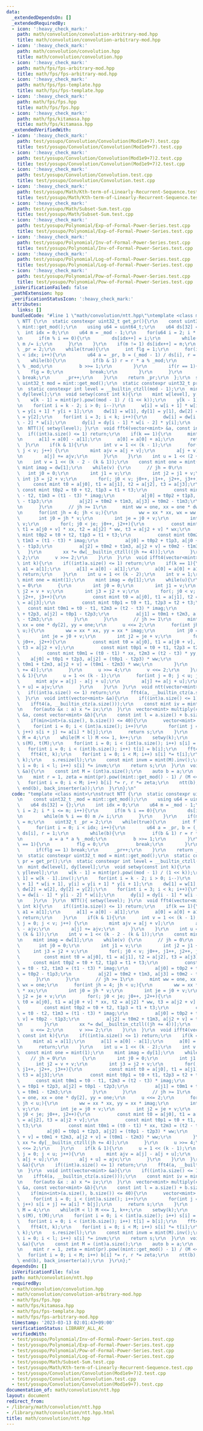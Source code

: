```yaml
---
data:
  _extendedDependsOn: []
  _extendedRequiredBy:
  - icon: ':heavy_check_mark:'
    path: math/convolution/convolution-arbitrary-mod.hpp
    title: math/convolution/convolution-arbitrary-mod.hpp
  - icon: ':heavy_check_mark:'
    path: math/convolution/convolution.hpp
    title: math/convolution/convolution.hpp
  - icon: ':heavy_check_mark:'
    path: math/fps/fps-arbitrary-mod.hpp
    title: math/fps/fps-arbitrary-mod.hpp
  - icon: ':heavy_check_mark:'
    path: math/fps/fps-template.hpp
    title: math/fps/fps-template.hpp
  - icon: ':heavy_check_mark:'
    path: math/fps/fps.hpp
    title: math/fps/fps.hpp
  - icon: ':heavy_check_mark:'
    path: math/fps/kitamasa.hpp
    title: math/fps/kitamasa.hpp
  _extendedVerifiedWith:
  - icon: ':heavy_check_mark:'
    path: test/yosupo/Convolution/Convolution(Mod1e9+7).test.cpp
    title: test/yosupo/Convolution/Convolution(Mod1e9+7).test.cpp
  - icon: ':heavy_check_mark:'
    path: test/yosupo/Convolution/Convolution(Mod1e9+7)2.test.cpp
    title: test/yosupo/Convolution/Convolution(Mod1e9+7)2.test.cpp
  - icon: ':heavy_check_mark:'
    path: test/yosupo/Convolution/Convolution.test.cpp
    title: test/yosupo/Convolution/Convolution.test.cpp
  - icon: ':heavy_check_mark:'
    path: test/yosupo/Math/Kth-term-of-Linearly-Recurrent-Sequence.test.cpp
    title: test/yosupo/Math/Kth-term-of-Linearly-Recurrent-Sequence.test.cpp
  - icon: ':heavy_check_mark:'
    path: test/yosupo/Math/Subset-Sum.test.cpp
    title: test/yosupo/Math/Subset-Sum.test.cpp
  - icon: ':heavy_check_mark:'
    path: test/yosupo/Polynomial/Exp-of-Formal-Power-Series.test.cpp
    title: test/yosupo/Polynomial/Exp-of-Formal-Power-Series.test.cpp
  - icon: ':heavy_check_mark:'
    path: test/yosupo/Polynomial/Inv-of-Formal-Power-Series.test.cpp
    title: test/yosupo/Polynomial/Inv-of-Formal-Power-Series.test.cpp
  - icon: ':heavy_check_mark:'
    path: test/yosupo/Polynomial/Log-of-Formal-Power-Series.test.cpp
    title: test/yosupo/Polynomial/Log-of-Formal-Power-Series.test.cpp
  - icon: ':heavy_check_mark:'
    path: test/yosupo/Polynomial/Pow-of-Formal-Power-Series.test.cpp
    title: test/yosupo/Polynomial/Pow-of-Formal-Power-Series.test.cpp
  _isVerificationFailed: false
  _pathExtension: hpp
  _verificationStatusIcon: ':heavy_check_mark:'
  attributes:
    links: []
  bundledCode: "#line 1 \"math/convolution/ntt.hpp\"\ntemplate <class mint>\r\nstruct\
    \ NTT {\r\n  static constexpr uint32_t get_pr(){\r\n    const uint32_t _mod =\
    \ mint::get_mod();\r\n    using u64 = uint64_t;\r\n    u64 ds[32] = {};\r\n  \
    \  int idx = 0;\r\n    u64 m = _mod - 1;\r\n    for(u64 i = 2; i * i <= m; i++){\r\
    \n      if(m % i == 0){\r\n        ds[idx++] = i;\r\n        while(m % i == 0)\
    \ m /= i;\r\n      }\r\n    }\r\n    if(m != 1) ds[idx++] = m;\r\n    uint32_t\
    \ _pr = 2;\r\n    while(true){\r\n      int flg = 1;\r\n      for(int i = 0; i\
    \ < idx; i++){\r\n        u64 a = _pr, b = (_mod - 1) / ds[i], r = 1;\r\n    \
    \    while(b){\r\n          if(b & 1) r = r * a % _mod;\r\n          a = a * a\
    \ % _mod;\r\n          b >>= 1;\r\n        }\r\n        if(r == 1){\r\n      \
    \    flg = 0;\r\n          break;\r\n        }\r\n      }\r\n      if(flg == 1)\
    \ break;\r\n      _pr++;\r\n    }\r\n    return _pr;\r\n  };\r\n  static constexpr\
    \ uint32_t mod = mint::get_mod();\r\n  static constexpr uint32_t pr = get_pr();\r\
    \n  static constexpr int level = __builtin_ctzll(mod - 1);\r\n  mint dw[level],\
    \ dy[level];\r\n  void setwy(const int k){\r\n    mint w[level], y[level];\r\n\
    \    w[k - 1] = mint(pr).pow((mod - 1) / (1 << k));\r\n    y[k - 1] = w[k - 1].inv();\r\
    \n    for(int i = k - 2; i > 0; i--)\r\n      w[i] = w[i + 1] * w[i + 1], y[i]\
    \ = y[i + 1] * y[i + 1];\r\n    dw[1] = w[1], dy[1] = y[1], dw[2] = w[2], dy[2]\
    \ = y[2];\r\n    for(int i = 3; i < k; i++){\r\n      dw[i] = dw[i - 1] * y[i\
    \ - 2] * w[i];\r\n      dy[i] = dy[i - 1] * w[i - 2] * y[i];\r\n    }\r\n  }\r\
    \n  NTT(){ setwy(level); }\r\n  void fft4(vector<mint> &a, const int k){\r\n \
    \   if((int)a.size() <= 1) return;\r\n    if(k == 1){\r\n      mint a1 = a[1];\r\
    \n      a[1] = a[0] - a[1];\r\n      a[0] = a[0] + a1;\r\n      return;\r\n  \
    \  }\r\n    if(k & 1){\r\n      int v = 1 << (k - 1);\r\n      for(int j = 0;\
    \ j < v; j++) {\r\n        mint ajv = a[j + v];\r\n        a[j + v] = a[j] - ajv;\r\
    \n        a[j] += ajv;\r\n      }\r\n    }\r\n    int u = 1 << (2 + (k & 1));\r\
    \n    int v = 1 << (k - 2 - (k & 1));\r\n    const mint one = mint(1);\r\n   \
    \ mint imag = dw[1];\r\n    while(v) {\r\n      // jh = 0\r\n      {\r\n     \
    \   int j0 = 0;\r\n        int j1 = v;\r\n        int j2 = j1 + v;\r\n       \
    \ int j3 = j2 + v;\r\n        for(; j0 < v; j0++, j1++, j2++, j3++){\r\n     \
    \     const mint t0 = a[j0], t1 = a[j1], t2 = a[j2], t3 = a[j3];\r\n         \
    \ const mint t0p2 = t0 + t2, t1p3 = t1 + t3;\r\n          const mint t0m2 = t0\
    \ - t2, t1m3 = (t1 - t3) * imag;\r\n          a[j0] = t0p2 + t1p3, a[j1] = t0p2\
    \ - t1p3;\r\n          a[j2] = t0m2 + t1m3, a[j3] = t0m2 - t1m3;\r\n        }\r\
    \n      }\r\n      // jh >= 1\r\n      mint ww = one, xx = one * dw[2], wx = one;\r\
    \n      for(int jh = 4; jh < u;){\r\n        ww = xx * xx, wx = ww * xx;\r\n \
    \       int j0 = jh * v;\r\n        int je = j0 + v;\r\n        int j2 = je +\
    \ v;\r\n        for(; j0 < je; j0++, j2++){\r\n          const mint t0 = a[j0],\
    \ t1 = a[j0 + v] * xx, t2 = a[j2] * ww, t3 = a[j2 + v] * wx;\r\n          const\
    \ mint t0p2 = t0 + t2, t1p3 = t1 + t3;\r\n          const mint t0m2 = t0 - t2,\
    \ t1m3 = (t1 - t3) * imag;\r\n          a[j0] = t0p2 + t1p3, a[j0 + v] = t0p2\
    \ - t1p3;\r\n          a[j2] = t0m2 + t1m3, a[j2 + v] = t0m2 - t1m3;\r\n     \
    \   }\r\n        xx *= dw[__builtin_ctzll((jh += 4))];\r\n      }\r\n      u <<=\
    \ 2;\r\n      v >>= 2;\r\n    }\r\n  }\r\n  void ifft4(vector<mint> &a, const\
    \ int k){\r\n    if((int)a.size() <= 1) return;\r\n    if(k == 1){\r\n      mint\
    \ a1 = a[1];\r\n      a[1] = a[0] - a[1];\r\n      a[0] = a[0] + a1;\r\n     \
    \ return;\r\n    }\r\n    int u = 1 << (k - 2);\r\n    int v = 1;\r\n    const\
    \ mint one = mint(1);\r\n    mint imag = dy[1];\r\n    while(u){\r\n      // jh\
    \ = 0\r\n      {\r\n        int j0 = 0;\r\n        int j1 = v;\r\n        int\
    \ j2 = v + v;\r\n        int j3 = j2 + v;\r\n        for(; j0 < v; j0++, j1++,\
    \ j2++, j3++){\r\n          const mint t0 = a[j0], t1 = a[j1], t2 = a[j2], t3\
    \ = a[j3];\r\n          const mint t0p1 = t0 + t1, t2p3 = t2 + t3;\r\n       \
    \   const mint t0m1 = t0 - t1, t2m3 = (t2 - t3) * imag;\r\n          a[j0] = t0p1\
    \ + t2p3, a[j2] = t0p1 - t2p3;\r\n          a[j1] = t0m1 + t2m3, a[j3] = t0m1\
    \ - t2m3;\r\n        }\r\n      }\r\n      // jh >= 1\r\n      mint ww = one,\
    \ xx = one * dy[2], yy = one;\r\n      u <<= 2;\r\n      for(int jh = 4; jh <\
    \ u;){\r\n        ww = xx * xx, yy = xx * imag;\r\n        int j0 = jh * v;\r\n\
    \        int je = j0 + v;\r\n        int j2 = je + v;\r\n        for(; j0 < je;\
    \ j0++, j2++){\r\n          const mint t0 = a[j0], t1 = a[j0 + v], t2 = a[j2],\
    \ t3 = a[j2 + v];\r\n          const mint t0p1 = t0 + t1, t2p3 = t2 + t3;\r\n\
    \          const mint t0m1 = (t0 - t1) * xx, t2m3 = (t2 - t3) * yy;\r\n      \
    \    a[j0] = t0p1 + t2p3, a[j2] = (t0p1 - t2p3) * ww;\r\n          a[j0 + v] =\
    \ t0m1 + t2m3, a[j2 + v] = (t0m1 - t2m3) * ww;\r\n        }\r\n        xx *= dy[__builtin_ctzll(jh\
    \ += 4)];\r\n      }\r\n      u >>= 4;\r\n      v <<= 2;\r\n    }\r\n    if(k\
    \ & 1){\r\n      u = 1 << (k - 1);\r\n      for(int j = 0; j < u; j++){\r\n  \
    \      mint ajv = a[j] - a[j + u];\r\n        a[j] += a[j + u];\r\n        a[j\
    \ + u] = ajv;\r\n      }\r\n    }\r\n  }\r\n  void ntt(vector<mint> &a){\r\n \
    \   if((int)a.size() <= 1) return;\r\n    fft4(a, __builtin_ctz(a.size()));\r\n\
    \  }\r\n  void intt(vector<mint> &a){\r\n    if((int)a.size() <= 1) return;\r\n\
    \    ifft4(a, __builtin_ctz(a.size()));\r\n    const mint iv = mint(a.size()).inv();\r\
    \n    for(auto &x : a) x *= iv;\r\n  }\r\n  vector<mint> multiply(const vector<mint>\
    \ &a, const vector<mint> &b){\r\n    const int l = a.size() + b.size() - 1;\r\n\
    \    if(min<int>(a.size(), b.size()) <= 40){\r\n      vector<mint> s(l);\r\n \
    \     for(int i = 0; i < (int)a.size(); i++)\r\n        for(int j = 0; j < (int)b.size();\
    \ j++) s[i + j] += a[i] * b[j];\r\n      return s;\r\n    }\r\n    int k = 2,\
    \ M = 4;\r\n    while(M < l) M <<= 1, k++;\r\n    setwy(k);\r\n    vector<mint>\
    \ s(M), t(M);\r\n    for(int i = 0; i < (int)a.size(); i++) s[i] = a[i];\r\n \
    \   for(int i = 0; i < (int)b.size(); i++) t[i] = b[i];\r\n    fft4(s, k);\r\n\
    \    fft4(t, k);\r\n    for(int i = 0; i < M; i++) s[i] *= t[i];\r\n    ifft4(s,\
    \ k);\r\n    s.resize(l);\r\n    const mint invm = mint(M).inv();\r\n    for(int\
    \ i = 0; i < l; i++) s[i] *= invm;\r\n    return s;\r\n  }\r\n  void ntt_doubling(vector<mint>\
    \ &a){\r\n    const int M = (int)a.size();\r\n    auto b = a;\r\n    intt(b);\r\
    \n    mint r = 1, zeta = mint(pr).pow((mint::get_mod() - 1) / (M << 1));\r\n \
    \   for(int i = 0; i < M; i++) b[i] *= r, r *= zeta;\r\n    ntt(b);\r\n    copy(begin(b),\
    \ end(b), back_inserter(a));\r\n  }\r\n};\n"
  code: "template <class mint>\r\nstruct NTT {\r\n  static constexpr uint32_t get_pr(){\r\
    \n    const uint32_t _mod = mint::get_mod();\r\n    using u64 = uint64_t;\r\n\
    \    u64 ds[32] = {};\r\n    int idx = 0;\r\n    u64 m = _mod - 1;\r\n    for(u64\
    \ i = 2; i * i <= m; i++){\r\n      if(m % i == 0){\r\n        ds[idx++] = i;\r\
    \n        while(m % i == 0) m /= i;\r\n      }\r\n    }\r\n    if(m != 1) ds[idx++]\
    \ = m;\r\n    uint32_t _pr = 2;\r\n    while(true){\r\n      int flg = 1;\r\n\
    \      for(int i = 0; i < idx; i++){\r\n        u64 a = _pr, b = (_mod - 1) /\
    \ ds[i], r = 1;\r\n        while(b){\r\n          if(b & 1) r = r * a % _mod;\r\
    \n          a = a * a % _mod;\r\n          b >>= 1;\r\n        }\r\n        if(r\
    \ == 1){\r\n          flg = 0;\r\n          break;\r\n        }\r\n      }\r\n\
    \      if(flg == 1) break;\r\n      _pr++;\r\n    }\r\n    return _pr;\r\n  };\r\
    \n  static constexpr uint32_t mod = mint::get_mod();\r\n  static constexpr uint32_t\
    \ pr = get_pr();\r\n  static constexpr int level = __builtin_ctzll(mod - 1);\r\
    \n  mint dw[level], dy[level];\r\n  void setwy(const int k){\r\n    mint w[level],\
    \ y[level];\r\n    w[k - 1] = mint(pr).pow((mod - 1) / (1 << k));\r\n    y[k -\
    \ 1] = w[k - 1].inv();\r\n    for(int i = k - 2; i > 0; i--)\r\n      w[i] = w[i\
    \ + 1] * w[i + 1], y[i] = y[i + 1] * y[i + 1];\r\n    dw[1] = w[1], dy[1] = y[1],\
    \ dw[2] = w[2], dy[2] = y[2];\r\n    for(int i = 3; i < k; i++){\r\n      dw[i]\
    \ = dw[i - 1] * y[i - 2] * w[i];\r\n      dy[i] = dy[i - 1] * w[i - 2] * y[i];\r\
    \n    }\r\n  }\r\n  NTT(){ setwy(level); }\r\n  void fft4(vector<mint> &a, const\
    \ int k){\r\n    if((int)a.size() <= 1) return;\r\n    if(k == 1){\r\n      mint\
    \ a1 = a[1];\r\n      a[1] = a[0] - a[1];\r\n      a[0] = a[0] + a1;\r\n     \
    \ return;\r\n    }\r\n    if(k & 1){\r\n      int v = 1 << (k - 1);\r\n      for(int\
    \ j = 0; j < v; j++) {\r\n        mint ajv = a[j + v];\r\n        a[j + v] = a[j]\
    \ - ajv;\r\n        a[j] += ajv;\r\n      }\r\n    }\r\n    int u = 1 << (2 +\
    \ (k & 1));\r\n    int v = 1 << (k - 2 - (k & 1));\r\n    const mint one = mint(1);\r\
    \n    mint imag = dw[1];\r\n    while(v) {\r\n      // jh = 0\r\n      {\r\n \
    \       int j0 = 0;\r\n        int j1 = v;\r\n        int j2 = j1 + v;\r\n   \
    \     int j3 = j2 + v;\r\n        for(; j0 < v; j0++, j1++, j2++, j3++){\r\n \
    \         const mint t0 = a[j0], t1 = a[j1], t2 = a[j2], t3 = a[j3];\r\n     \
    \     const mint t0p2 = t0 + t2, t1p3 = t1 + t3;\r\n          const mint t0m2\
    \ = t0 - t2, t1m3 = (t1 - t3) * imag;\r\n          a[j0] = t0p2 + t1p3, a[j1]\
    \ = t0p2 - t1p3;\r\n          a[j2] = t0m2 + t1m3, a[j3] = t0m2 - t1m3;\r\n  \
    \      }\r\n      }\r\n      // jh >= 1\r\n      mint ww = one, xx = one * dw[2],\
    \ wx = one;\r\n      for(int jh = 4; jh < u;){\r\n        ww = xx * xx, wx = ww\
    \ * xx;\r\n        int j0 = jh * v;\r\n        int je = j0 + v;\r\n        int\
    \ j2 = je + v;\r\n        for(; j0 < je; j0++, j2++){\r\n          const mint\
    \ t0 = a[j0], t1 = a[j0 + v] * xx, t2 = a[j2] * ww, t3 = a[j2 + v] * wx;\r\n \
    \         const mint t0p2 = t0 + t2, t1p3 = t1 + t3;\r\n          const mint t0m2\
    \ = t0 - t2, t1m3 = (t1 - t3) * imag;\r\n          a[j0] = t0p2 + t1p3, a[j0 +\
    \ v] = t0p2 - t1p3;\r\n          a[j2] = t0m2 + t1m3, a[j2 + v] = t0m2 - t1m3;\r\
    \n        }\r\n        xx *= dw[__builtin_ctzll((jh += 4))];\r\n      }\r\n  \
    \    u <<= 2;\r\n      v >>= 2;\r\n    }\r\n  }\r\n  void ifft4(vector<mint> &a,\
    \ const int k){\r\n    if((int)a.size() <= 1) return;\r\n    if(k == 1){\r\n \
    \     mint a1 = a[1];\r\n      a[1] = a[0] - a[1];\r\n      a[0] = a[0] + a1;\r\
    \n      return;\r\n    }\r\n    int u = 1 << (k - 2);\r\n    int v = 1;\r\n  \
    \  const mint one = mint(1);\r\n    mint imag = dy[1];\r\n    while(u){\r\n  \
    \    // jh = 0\r\n      {\r\n        int j0 = 0;\r\n        int j1 = v;\r\n  \
    \      int j2 = v + v;\r\n        int j3 = j2 + v;\r\n        for(; j0 < v; j0++,\
    \ j1++, j2++, j3++){\r\n          const mint t0 = a[j0], t1 = a[j1], t2 = a[j2],\
    \ t3 = a[j3];\r\n          const mint t0p1 = t0 + t1, t2p3 = t2 + t3;\r\n    \
    \      const mint t0m1 = t0 - t1, t2m3 = (t2 - t3) * imag;\r\n          a[j0]\
    \ = t0p1 + t2p3, a[j2] = t0p1 - t2p3;\r\n          a[j1] = t0m1 + t2m3, a[j3]\
    \ = t0m1 - t2m3;\r\n        }\r\n      }\r\n      // jh >= 1\r\n      mint ww\
    \ = one, xx = one * dy[2], yy = one;\r\n      u <<= 2;\r\n      for(int jh = 4;\
    \ jh < u;){\r\n        ww = xx * xx, yy = xx * imag;\r\n        int j0 = jh *\
    \ v;\r\n        int je = j0 + v;\r\n        int j2 = je + v;\r\n        for(;\
    \ j0 < je; j0++, j2++){\r\n          const mint t0 = a[j0], t1 = a[j0 + v], t2\
    \ = a[j2], t3 = a[j2 + v];\r\n          const mint t0p1 = t0 + t1, t2p3 = t2 +\
    \ t3;\r\n          const mint t0m1 = (t0 - t1) * xx, t2m3 = (t2 - t3) * yy;\r\n\
    \          a[j0] = t0p1 + t2p3, a[j2] = (t0p1 - t2p3) * ww;\r\n          a[j0\
    \ + v] = t0m1 + t2m3, a[j2 + v] = (t0m1 - t2m3) * ww;\r\n        }\r\n       \
    \ xx *= dy[__builtin_ctzll(jh += 4)];\r\n      }\r\n      u >>= 4;\r\n      v\
    \ <<= 2;\r\n    }\r\n    if(k & 1){\r\n      u = 1 << (k - 1);\r\n      for(int\
    \ j = 0; j < u; j++){\r\n        mint ajv = a[j] - a[j + u];\r\n        a[j] +=\
    \ a[j + u];\r\n        a[j + u] = ajv;\r\n      }\r\n    }\r\n  }\r\n  void ntt(vector<mint>\
    \ &a){\r\n    if((int)a.size() <= 1) return;\r\n    fft4(a, __builtin_ctz(a.size()));\r\
    \n  }\r\n  void intt(vector<mint> &a){\r\n    if((int)a.size() <= 1) return;\r\
    \n    ifft4(a, __builtin_ctz(a.size()));\r\n    const mint iv = mint(a.size()).inv();\r\
    \n    for(auto &x : a) x *= iv;\r\n  }\r\n  vector<mint> multiply(const vector<mint>\
    \ &a, const vector<mint> &b){\r\n    const int l = a.size() + b.size() - 1;\r\n\
    \    if(min<int>(a.size(), b.size()) <= 40){\r\n      vector<mint> s(l);\r\n \
    \     for(int i = 0; i < (int)a.size(); i++)\r\n        for(int j = 0; j < (int)b.size();\
    \ j++) s[i + j] += a[i] * b[j];\r\n      return s;\r\n    }\r\n    int k = 2,\
    \ M = 4;\r\n    while(M < l) M <<= 1, k++;\r\n    setwy(k);\r\n    vector<mint>\
    \ s(M), t(M);\r\n    for(int i = 0; i < (int)a.size(); i++) s[i] = a[i];\r\n \
    \   for(int i = 0; i < (int)b.size(); i++) t[i] = b[i];\r\n    fft4(s, k);\r\n\
    \    fft4(t, k);\r\n    for(int i = 0; i < M; i++) s[i] *= t[i];\r\n    ifft4(s,\
    \ k);\r\n    s.resize(l);\r\n    const mint invm = mint(M).inv();\r\n    for(int\
    \ i = 0; i < l; i++) s[i] *= invm;\r\n    return s;\r\n  }\r\n  void ntt_doubling(vector<mint>\
    \ &a){\r\n    const int M = (int)a.size();\r\n    auto b = a;\r\n    intt(b);\r\
    \n    mint r = 1, zeta = mint(pr).pow((mint::get_mod() - 1) / (M << 1));\r\n \
    \   for(int i = 0; i < M; i++) b[i] *= r, r *= zeta;\r\n    ntt(b);\r\n    copy(begin(b),\
    \ end(b), back_inserter(a));\r\n  }\r\n};"
  dependsOn: []
  isVerificationFile: false
  path: math/convolution/ntt.hpp
  requiredBy:
  - math/convolution/convolution.hpp
  - math/convolution/convolution-arbitrary-mod.hpp
  - math/fps/fps.hpp
  - math/fps/kitamasa.hpp
  - math/fps/fps-template.hpp
  - math/fps/fps-arbitrary-mod.hpp
  timestamp: '2023-03-13 02:01:43+09:00'
  verificationStatus: LIBRARY_ALL_AC
  verifiedWith:
  - test/yosupo/Polynomial/Inv-of-Formal-Power-Series.test.cpp
  - test/yosupo/Polynomial/Exp-of-Formal-Power-Series.test.cpp
  - test/yosupo/Polynomial/Pow-of-Formal-Power-Series.test.cpp
  - test/yosupo/Polynomial/Log-of-Formal-Power-Series.test.cpp
  - test/yosupo/Math/Subset-Sum.test.cpp
  - test/yosupo/Math/Kth-term-of-Linearly-Recurrent-Sequence.test.cpp
  - test/yosupo/Convolution/Convolution(Mod1e9+7)2.test.cpp
  - test/yosupo/Convolution/Convolution.test.cpp
  - test/yosupo/Convolution/Convolution(Mod1e9+7).test.cpp
documentation_of: math/convolution/ntt.hpp
layout: document
redirect_from:
- /library/math/convolution/ntt.hpp
- /library/math/convolution/ntt.hpp.html
title: math/convolution/ntt.hpp
---
```

